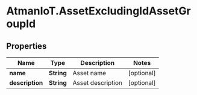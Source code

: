 # AtmanIoT.AssetExcludingIdAssetGroupId

## Properties

Name | Type | Description | Notes
------------ | ------------- | ------------- | -------------
**name** | **String** | Asset name | [optional] 
**description** | **String** | Asset description | [optional] 


